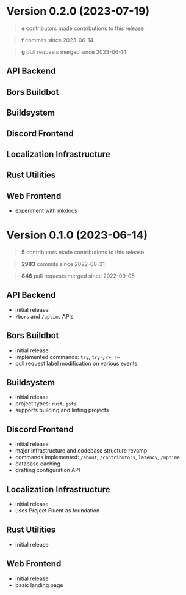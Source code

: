 # Version 0.2.0 (2023-07-19)

> **e** contributors made contributions to this release

> **f** commits since 2023-06-14

> **g** pull requests merged since 2023-06-14

## API Backend

## Bors Buildbot

## Buildsystem

## Discord Frontend

## Localization Infrastructure

## Rust Utilities

## Web Frontend

- experiment with mkdocs

# Version 0.1.0 (2023-06-14)

> **5** contributors made contributions to this release

> **2983** commits since 2022-08-31

> **846** pull requests merged since 2022-09-05

## API Backend

- initial release
- `/bors` and `/uptime` APIs

## Bors Buildbot

- initial release
- implemented commands: `try`, `try-`, `r+`, `r=`
- pull request label modification on various events

## Buildsystem

- initial release
- project types: `rust`, `jsts`
- supports building and linting projects

## Discord Frontend

- initial release
- major infrastructure and codebase structure revamp
- commands implemented: `/about`, `/contributors`, `latency`, `/uptime`
- database caching
- drafting configuration API

## Localization Infrastructure

- initial release
- uses Project Fluent as foundation

## Rust Utilities

- initial release

## Web Frontend

- initial release
- basic landing page
